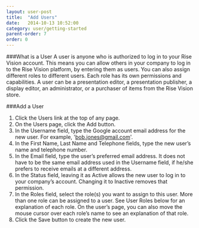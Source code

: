 ```yaml
---
layout: user-post
title:  "Add Users"
date:   2014-10-13 10:52:00
category: user/getting-started
parent-order: 7
order: 0
---
```


###What is a User
A user is anyone who is authorized to log in to your Rise Vision account. This means you can allow others in your company to log in to the Rise Vision platform, by entering them as users. You can also assign different roles to different users. Each role has its own permissions and capabilities.  A user can be a presentation editor, a presentation publisher, a display editor, an administrator, or a purchaser of items from the Rise Vision store.


###Add a User
1. Click the Users link at the top of any page.
2. On the Users page, click the Add button.
3. In the Username field, type the Google account email address for the new user. For example, 'bob.jones@gmail.com'.
4. In the First Name, Last Name and Telephone fields, type the new user’s name and telephone number.
5. In the Email field, type the user’s preferred email address. It does not have to be the same email address used in the Username field, if he/she prefers to receive emails at a different address.
6. In the Status field, leaving it as Active allows the new user to log in to your company’s account. Changing it to Inactive removes that permission.
7. In the Roles field, select the role(s) you want to assign to this user. More than one role can be assigned to a user. See User Roles below for an explanation of each role. On the user’s page, you can also move the mouse cursor over each role’s name to see an explanation of that role.
8. Click the Save button to create the new user.